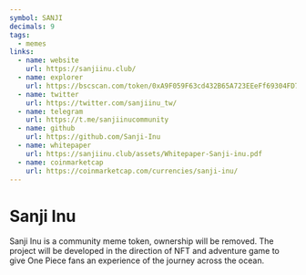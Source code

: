 ```yaml
---
symbol: SANJI
decimals: 9
tags:
  - memes
links:
  - name: website
    url: https://sanjiinu.club/
  - name: explorer
    url: https://bscscan.com/token/0xA9F059F63cd432B65A723EEeFf69304FD780070c
  - name: twitter
    url: https://twitter.com/sanjiinu_tw/
  - name: telegram
    url: https://t.me/sanjiinucommunity
  - name: github
    url: https://github.com/Sanji-Inu
  - name: whitepaper
    url: https://sanjiinu.club/assets/Whitepaper-Sanji-inu.pdf
  - name: coinmarketcap
    url: https://coinmarketcap.com/currencies/sanji-inu/
---
```


# Sanji Inu

Sanji Inu is a community meme token, ownership will be removed. The project will be developed in the direction of NFT and adventure game to give One Piece fans an experience of the journey across the ocean.
